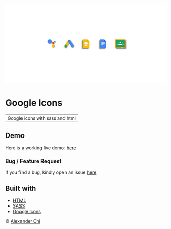# ![google-icons](https://raw.githubusercontent.com/alexandercddev/google-icons/master/src/assets/images/preview.jpg)
# Google Icons
<table>
<tr>
<td>
    Google icons with sass and html
</td>
</tr>
</table>


## Demo
Here is a working live demo: [here](https://alexandercds.github.io/google-icons/)

### Bug / Feature Request

If you find a bug, kindly open an issue [here](https://github.com/alexandercds/google-icons/issues/new)

## Built with 

- [HTML](https://reactjs.org/)
- [SASS](https://sass-lang.com/)  
- [Google Icons](https://ssl.gstatic.com/gb/images/p1_4d827a84.png)

© [Alexander Chi ](https://alexandercd.dev/)
